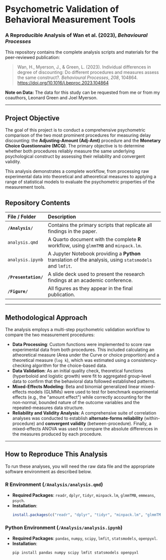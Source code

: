 # Psychometric Validation of Behavioral Measurement Tools
### A Reproducible Analysis of Wan et al. (2023), *Behavioural Processes*

This repository contains the complete analysis scripts and materials for the peer-reviewed publication:

> Wan, H., Myerson, J., & Green, L. (2023). Individual differences in degree of discounting: Do different procedures and measures assess the same construct?. *Behavioural Processes*, *208*, 104864. https://doi.org/10.1016/j.beproc.2023.104864

**Note on Data:** The data for this study can be requested from me or from my coauthors, Leonard Green and Joel Myerson. 

---

## Project Objective

The goal of this project is to conduct a comprehensive psychometric comparison of the two most prominent procedures for measuring delay discounting: the **Adjusting-Amount (Adj-Amt)** procedure and the **Monetary Choice Questionnaire (MCQ)**. The primary objective is to determine whether both procedures reliably measure the same underlying psychological construct by assessing their reliability and convergent validity.

This analysis demonstrates a complete workflow, from processing raw experimental data into theoretical and atheoretical measures to applying a range of statistical models to evaluate the psychometric properties of the measurement tools.

## Repository Contents

| File / Folder | Description |
| :--- | :--- |
| **`/Analysis/`** | Contains the primary scripts that replicate all findings in the paper. |
| `analysis.qmd` | A Quarto document with the complete **R** workflow, using `glmmTMB` and `minpack.lm`. |
| `analysis.ipynb` | A Jupyter Notebook providing a **Python** translation of the analysis, using `statsmodels` and `lmfit`. |
| **`/Presentation/`** | A slide deck used to present the research findings at an academic conference. |
| **`/Figure/`** | All figures as they appear in the final publication. |

---

## Methodological Approach

The analysis employs a multi-step psychometric validation workflow to compare the two measurement procedures:

* **Data Processing**: Custom functions were implemented to score raw experimental data from both procedures. This included calculating an atheoretical measure (Area under the Curve or choice proportion) and a theoretical measure (`log k`), which was estimated using a consistency-checking algorithm for the choice-based data.
* **Data Validation**: As an initial quality check, theoretical functions (hyperboloid and logistic growth) were fit to aggregated group-level data to confirm that the behavioral data followed established patterns.
* **Mixed-Effects Modeling**: Beta and binomial generalized linear mixed-effects models (GLMMs) were used to test for benchmark experimental effects (e.g., the "amount effect") while correctly accounting for the non-normal, bounded nature of the outcome variables and the repeated-measures data structure.
* **Reliability and Validity Analysis**: A comprehensive suite of correlation analyses was conducted to establish **alternate-forms reliability** (within-procedure) and **convergent validity** (between-procedure). Finally, a mixed-effects ANOVA was used to compare the absolute differences in the measures produced by each procedure.

---

## How to Reproduce This Analysis

To run these analyses, you will need the raw data file and the appropriate software environment as described below.

### R Environment (`/Analysis/analysis.qmd`)

* **Required Packages**: `readr`, `dplyr`, `tidyr`, `minpack.lm`, `glmmTMB`, `emmeans`, `psych`.
* **Installation**:
    ```R
    install.packages(c("readr", "dplyr", "tidyr", "minpack.lm", "glmmTMB", "emmeans", "psych"))
    ```

### Python Environment (`/Analysis/analysis.ipynb`)

* **Required Packages**: `pandas`, `numpy`, `scipy`, `lmfit`, `statsmodels`, `openpyxl`.
* **Installation**:
    ```bash
    pip install pandas numpy scipy lmfit statsmodels openpyxl
    ```